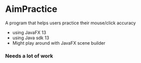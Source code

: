 # AimPractice
A program that helps users practice their mouse/click accuracy 
* using JavaFX 13
* using Java sdk 13
* Might play around with JavaFX scene builder
<h3> Needs a lot of work <h3>
